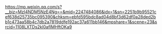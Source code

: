 https://mp.weixin.qq.com/s?__biz=MzI4NDM5NzE4Ng==&mid=2247484086&idx=1&sn=2251b9b95521cef638d25735bc095390&chksm=ebfd595bdc8ad04d8bf3d62df0a28ded2bb1c473aa58b4c7db2a7819ddfe192ac37a611bb146&mpshare=1&scene=23&srcid=1108LXTDs2kl0afIMHftOKa9
